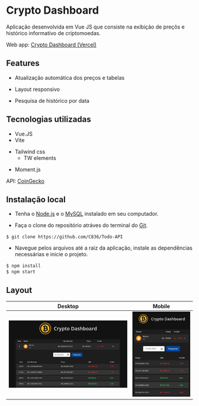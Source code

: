 
# Crypto Dashboard

Aplicação desenvolvida em Vue JS que consiste na exibição de preçõs e histórico informativo de criptomoedas.

Web app: [Crypto Dashboard (Vercel)](https://coin-price-app.vercel.app/)

## Features

* Atualização automática dos preços e tabelas

* Layout responsivo

* Pesquisa de histórico por data

## Tecnologias utilizadas

* Vue.JS
* Vite
- Tailwind css
    - TW elements

* Moment.js

API: [CoinGecko](https://www.coingecko.com/pt/api)


## Instalação local

- Tenha o [Node.js](https://nodejs.dev/) e o [MySQL](https://www.mysql.com/downloads/) instalado em seu computador.

- Faça o clone do repositório atráves do terminal do [Git](https://git-scm.com/downloads).

```
$ git clone https://github.com/C836/Todo-API
```

- Navegue pelos arquivos até a raiz da aplicação, instale as dependências necessárias e inicie o projeto.

```
$ npm install
$ npm start
```

## Layout

Desktop             |  Mobile
:-------------------------:|:-------------------------:
![](./src/assets//pc.png)  |  ![](./src/assets/mobile.png)